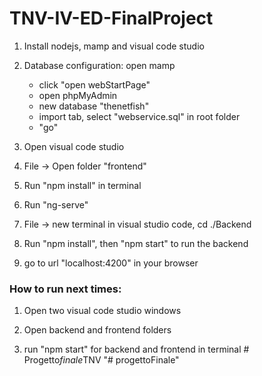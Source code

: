 # TNV-IV-ED-FinalProject


1. Install nodejs, mamp and visual code studio

2. Database configuration: open mamp
	* click "open webStartPage"
	* open phpMyAdmin
	* new database "thenetfish"
	* import tab, select "webservice.sql" in root folder
	* "go"

3. Open visual code studio

4. File -> Open folder "frontend"

5. Run "npm install" in terminal

6. Run "ng-serve"

7. File -> new terminal in visual studio code, cd ./Backend

8. Run "npm install", then "npm start" to run the backend

9. go to url "localhost:4200" in your browser


### How to run next times:

1. Open two visual code studio windows

2. Open backend and frontend folders

3. run "npm start" for backend and frontend in terminal
#   P r o g e t t o _ f i n a l e _ T N V  
 "# progettoFinale" 

